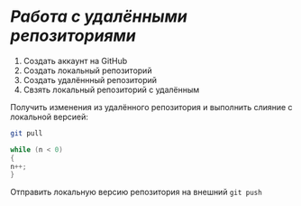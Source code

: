 # ***Работа с удалёнными репозиториями***

1. Создать аккаунт на GitHub
2. Создать локальный репозиторий
3. Создать удалённный репозиторий 
4. Свзять локальный репозиторий с удалённым

Получить изменения из удалённого репозитория и выполнить слияние с локальной версией:
``` bash
git pull
```
```c#
while (n < 0)
{
n++;
}
```

Отправить локальную версию репозитория  на внешний `git push`